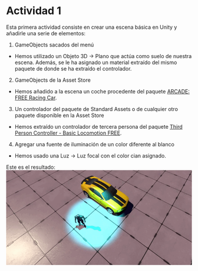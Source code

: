 # Actividad 1

Esta primera actividad consiste en crear una escena básica en Unity y añadirle una serie de elementos:
1. GameObjects sacados del menú
  - Hemos utilizado un Objeto 3D -> Plano que actúa como suelo de nuestra escena. Además, se le ha asignado un material extraído del mismo paquete de donde se ha extraído el controlador.
2. GameObjects de la Asset Store
  - Hemos añadido a la escena un coche procedente del paquete [ARCADE: FREE Racing Car](https://assetstore.unity.com/packages/3d/vehicles/land/arcade-free-racing-car-161085).
3. Un controlador del paquete de Standard Assets o de cualquier otro paquete disponible en la Asset Store
  - Hemos extraído un controlador de tercera persona del paquete [Third Person Controller - Basic Locomotion FREE](https://assetstore.unity.com/packages/tools/game-toolkits/third-person-controller-basic-locomotion-free-82048).
4. Agregar una fuente de iluminación de un color diferente al blanco
  - Hemos usado una Luz -> Luz focal con el color cian asignado.

Este es el resultado:
![Gif de demostración](demo.gif)